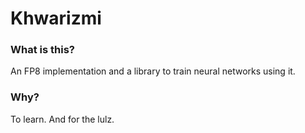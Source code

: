# Khwarizmi

### What is this?
An FP8 implementation and a library to train neural networks using it. 

### Why?
To learn. And for the lulz. 